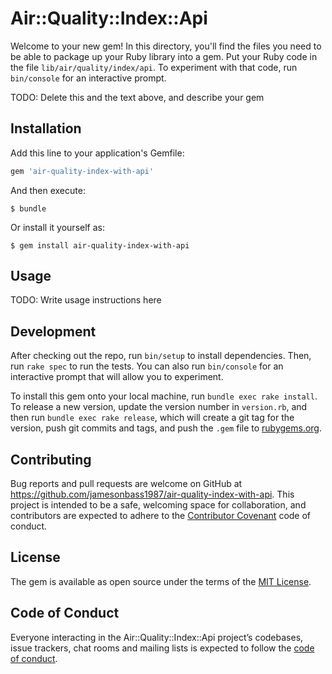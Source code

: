 # Air::Quality::Index::Api

Welcome to your new gem! In this directory, you'll find the files you need to be able to package up your Ruby library into a gem. Put your Ruby code in the file `lib/air/quality/index/api`. To experiment with that code, run `bin/console` for an interactive prompt.

TODO: Delete this and the text above, and describe your gem

## Installation

Add this line to your application's Gemfile:

```ruby
gem 'air-quality-index-with-api'
```

And then execute:

    $ bundle

Or install it yourself as:

    $ gem install air-quality-index-with-api

## Usage

TODO: Write usage instructions here

## Development

After checking out the repo, run `bin/setup` to install dependencies. Then, run `rake spec` to run the tests. You can also run `bin/console` for an interactive prompt that will allow you to experiment.

To install this gem onto your local machine, run `bundle exec rake install`. To release a new version, update the version number in `version.rb`, and then run `bundle exec rake release`, which will create a git tag for the version, push git commits and tags, and push the `.gem` file to [rubygems.org](https://rubygems.org).

## Contributing

Bug reports and pull requests are welcome on GitHub at https://github.com/jamesonbass1987/air-quality-index-with-api. This project is intended to be a safe, welcoming space for collaboration, and contributors are expected to adhere to the [Contributor Covenant](http://contributor-covenant.org) code of conduct.

## License

The gem is available as open source under the terms of the [MIT License](https://opensource.org/licenses/MIT).

## Code of Conduct

Everyone interacting in the Air::Quality::Index::Api project’s codebases, issue trackers, chat rooms and mailing lists is expected to follow the [code of conduct](https://github.com/jamesonbass1987/air-quality-index-with-api/blob/master/CODE_OF_CONDUCT.md).
